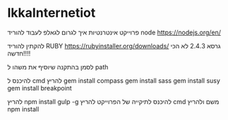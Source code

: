 # IkkaInternetiot
פרוייקט אינטרנטיות
איך לגרום לגאלפ לעבוד
להוריד node
https://nodejs.org/en/

להקתין
להוריד RUBY
https://rubyinstaller.org/downloads/
גרסא 2.4.3 לא הכי חדשה!!!!

לסמן בהתקנה שיוסיף את משהו ל path

להיכנס ל cmd להריץ
gem install compass
gem install sass
gem install susy
gem install breakpoint

להריץ npm install gulp -g
להיכנס לתיקייה של הפרוייקט להריץ cmd  משם ולהריץ
npm install